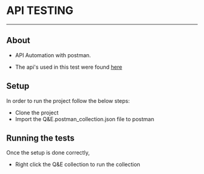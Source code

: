 # API TESTING 
------------------------
## About
- API Automation with postman.

- The api's used in this test were found [here](https://fakestoreapi.com/docs)


## Setup
In order to run the project follow the below steps:

- Clone the project 
- Import the Q&E.postman_collection.json file to postman


## Running the tests
Once the setup is done correctly,

- Right click the Q&E collection to run the collection